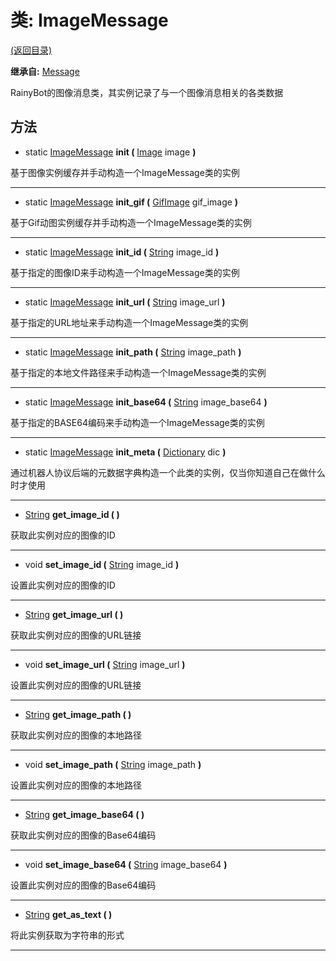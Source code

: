 # 类: ImageMessage

[(返回目录)](./)

**继承自:** [Message](message.md)

RainyBot的图像消息类，其实例记录了与一个图像消息相关的各类数据

## 方法

* static [ImageMessage](imagemessage.md) **init (** [Image](https://docs.godotengine.org/en/latest/classes/class\_image.html) image **)**

基于图像实例缓存并手动构造一个ImageMessage类的实例

***

* static [ImageMessage](imagemessage.md) **init\_gif (** [GifImage](gifimage.md) gif\_image **)**

基于Gif动图实例缓存并手动构造一个ImageMessage类的实例

***

* static [ImageMessage](imagemessage.md) **init\_id (** [String](https://docs.godotengine.org/en/latest/classes/class\_string.html) image\_id **)**

基于指定的图像ID来手动构造一个ImageMessage类的实例

***

* static [ImageMessage](imagemessage.md) **init\_url (** [String](https://docs.godotengine.org/en/latest/classes/class\_string.html) image\_url **)**

基于指定的URL地址来手动构造一个ImageMessage类的实例

***

* static [ImageMessage](imagemessage.md) **init\_path (** [String](https://docs.godotengine.org/en/latest/classes/class\_string.html) image\_path **)**

基于指定的本地文件路径来手动构造一个ImageMessage类的实例

***

* static [ImageMessage](imagemessage.md) **init\_base64 (** [String](https://docs.godotengine.org/en/latest/classes/class\_string.html) image\_base64 **)**

基于指定的BASE64编码来手动构造一个ImageMessage类的实例

***

* static [ImageMessage](imagemessage.md) **init\_meta (** [Dictionary](https://docs.godotengine.org/en/latest/classes/class\_dictionary.html) dic **)**

通过机器人协议后端的元数据字典构造一个此类的实例，仅当你知道自己在做什么时才使用

***

* [String](https://docs.godotengine.org/en/latest/classes/class\_string.html) **get\_image\_id ( )**

获取此实例对应的图像的ID

***

* void **set\_image\_id (** [String](https://docs.godotengine.org/en/latest/classes/class\_string.html) image\_id **)**

设置此实例对应的图像的ID

***

* [String](https://docs.godotengine.org/en/latest/classes/class\_string.html) **get\_image\_url ( )**

获取此实例对应的图像的URL链接

***

* void **set\_image\_url (** [String](https://docs.godotengine.org/en/latest/classes/class\_string.html) image\_url **)**

设置此实例对应的图像的URL链接

***

* [String](https://docs.godotengine.org/en/latest/classes/class\_string.html) **get\_image\_path ( )**

获取此实例对应的图像的本地路径

***

* void **set\_image\_path (** [String](https://docs.godotengine.org/en/latest/classes/class\_string.html) image\_path **)**

设置此实例对应的图像的本地路径

***

* [String](https://docs.godotengine.org/en/latest/classes/class\_string.html) **get\_image\_base64 ( )**

获取此实例对应的图像的Base64编码

***

* void **set\_image\_base64 (** [String](https://docs.godotengine.org/en/latest/classes/class\_string.html) image\_base64 **)**

设置此实例对应的图像的Base64编码

***

* [String](https://docs.godotengine.org/en/latest/classes/class\_string.html) **get\_as\_text ( )**

将此实例获取为字符串的形式

***

